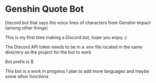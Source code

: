 # Genshin Quote Bot
Discord bot that says the voice lines of characters from Genshin Impact (among other things)
  
This is my first time making a Discord bot, hope you enjoy :)

The Discord API token needs to be in a .env file located in the same directory as the project for the bot to work
 
Bot prefix is $
  
This bot is a work in progress
I plan to add more languages and maybe some other functions
